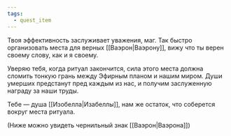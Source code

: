 ```yaml
---
tags:
  - quest_item
---
```


Твоя эффективность заслуживает уважения, маг. Так быстро организовать места для верных [[Ваэрон|Ваэрону]], вижу что ты верен своему слову, как и я своему.

Уверяю тебя, когда ритуал закончится, сила этого места должна сломить тонкую грань между Эфирным планом и нашим миром. Души умерших предстанут пред каждым из нас, и получим заслуженную награду за наши труды.

Тебе — душа [[Изобелла|Изабеллы]], нам же остаток, что соберется вокруг места ритуала.

(Ниже можно увидеть чернильный знак [[Ваэрон|Ваэрона]])

